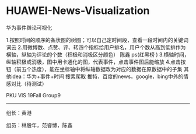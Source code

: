 # HUAWEI-News-Visualization
 华为事件舆论可视化

1.按照时间的顺序的条状图的树图；可以自己定时间段，查看一段时间内的关键词词云
2.用微博数、点赞、评、转四个指标给用户排名，用户个数从高到低排作为横轴，纵轴为评论的个数（积极和消极区分颜色） 陈鑫 ps(红黑榜 )
3.横轴时间，纵轴积极或消极，图中用卡通化的图，代表事件，点击事件图后能缩放
4.点击按钮（前五个热度），能在坐标轴中将纵轴数据改为对应的数据在原数据中的子集
其他idea：华为+事件+时间 搜索爬取
推特，百度的news，google，bing中外的情感对比（待测试）


PKU VIS 19Fall Group9

---

组长：黄港

组员：林殷年，范睿博，陈鑫
